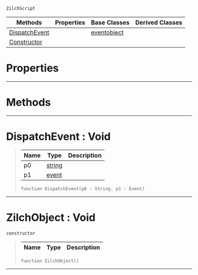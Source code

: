  `ZilchScript`

|Methods|Properties|Base Classes|Derived Classes|
|---|---|---|---|
|[ DispatchEvent](https://github.com/ArendDanielek/ZeroDocsTest/blob/master/code_reference/class_reference/zilchobject.markdown#dispatchevent-void)| |[eventobject](https://github.com/ArendDanielek/ZeroDocsTest/blob/master/code_reference/class_reference/eventobject.markdown)| |
|[ Constructor](https://github.com/ArendDanielek/ZeroDocsTest/blob/master/code_reference/class_reference/zilchobject.markdown#zilchobject-void)| | | |


 #  Properties


---  
 #  Methods


---  
 #  DispatchEvent : Void

> 
> |Name|Type|Description|
> |---|---|---|
> |p0|[string](https://github.com/ArendDanielek/ZeroDocsTest/blob/master/code_reference/zilch_base_types/string.markdown)| |
> |p1|[event](https://github.com/ArendDanielek/ZeroDocsTest/blob/master/code_reference/class_reference/event.markdown)| |
> ``` lang=cpp, name=Zilch
> function DispatchEvent(p0 : String, p1 : Event)
> ``` 


---  
 #  ZilchObject : Void

 `constructor`

> 
> |Name|Type|Description|
> |---|---|---|
> ``` lang=cpp, name=Zilch
> function ZilchObject()
> ``` 


---  
 
  
  
  
  
  
  
  

 